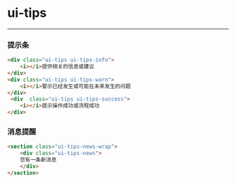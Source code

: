 # ui-tips 

---
### 提示条

````html
<div class="ui-tips ui-tips-info">
	<i></i>提供相关的信息或建议
</div>
<div class="ui-tips ui-tips-warn">
	<i></i>警示已经发生或可能在未来发生的问题
</div>
 <div  class="ui-tips ui-tips-success">
	<i></i>提示操作成功或流程成功
</div>
````
### 消息提醒

````html
<section class="ui-tips-news-wrap">
	<div class="ui-tips-news">
	您有一条新消息
	</div>
</section>
````

